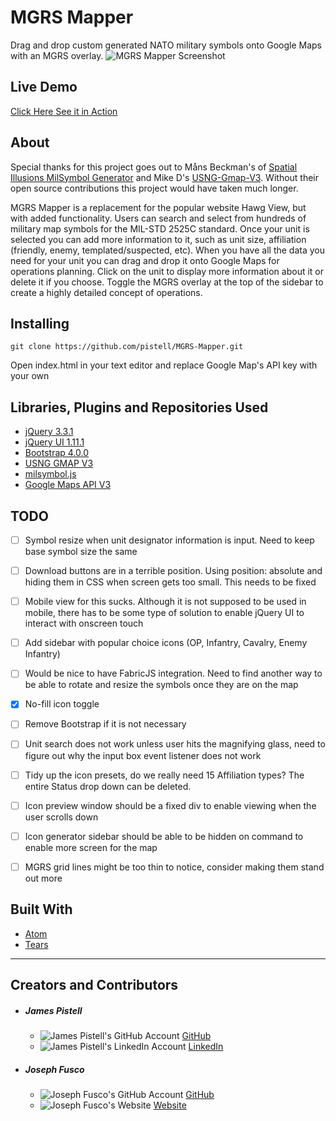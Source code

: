 # MGRS Mapper
Drag and drop custom generated NATO military symbols onto Google Maps with an MGRS overlay.
![MGRS Mapper Screenshot](https://i.imgur.com/zwBViaX.jpg "MGRS Mapper Screenshot")

## Live Demo
[Click Here See it in Action](https://pistell.github.io/MGRS-Mapper/index.html)

## About
Special thanks for this project goes out to Måns Beckman's of [Spatial Illusions MilSymbol Generator](https://github.com/spatialillusions/milsymbol-generator) and Mike D's [USNG-Gmap-V3](https://github.com/mmdolbow/usng-gmap-v3). Without their open source contributions this project would have taken much longer.

MGRS Mapper is a replacement for the popular website Hawg View, but with added functionality. Users can search and select from hundreds of military map symbols for the MIL-STD 2525C standard. Once your unit is selected you can add more information to it, such as unit size, affiliation (friendly, enemy, templated/suspected, etc). When you have all the data you need for your unit you can drag and drop it onto Google Maps for operations planning. Click on the unit to display more information about it or delete it if you choose. Toggle the MGRS overlay at the top of the sidebar to create a highly detailed concept of operations.

## Installing
```
git clone https://github.com/pistell/MGRS-Mapper.git
```
Open index.html in your text editor and replace Google Map's API key with your own


## Libraries, Plugins and Repositories Used

+ [jQuery 3.3.1](http://jquery.com)
+ [jQuery UI 1.11.1](http://jqueryui.com/)
+ [Bootstrap 4.0.0](http://getbootstrap.com)
+ [USNG GMAP V3](https://github.com/mmdolbow/usng-gmap-v3)
+ [milsymbol.js](https://github.com/spatialillusions/milsymbol)
+ [Google Maps API V3](https://cloud.google.com/maps-platform/)

## TODO
- [ ] Symbol resize when unit designator information is input. Need to keep base symbol size the same
- [ ] Download buttons are in a terrible position. Using position: absolute and hiding them in CSS when screen gets too small. This needs to be fixed
- [ ] Mobile view for this sucks. Although it is not supposed to be used in mobile, there has to be some type of solution to enable jQuery UI to interact with onscreen touch
- [ ] Add sidebar with popular choice icons (OP, Infantry, Cavalry, Enemy Infantry)
- [ ] Would be nice to have FabricJS integration. Need to find another way to be able to rotate and resize the symbols once they are on the map
- [x] No-fill icon toggle
- [ ] Remove Bootstrap if it is not necessary
- [ ] Unit search does not work unless user hits the magnifying glass, need to figure out why the input box event listener does not work
- [ ] Tidy up the icon presets, do we really need 15 Affiliation types? The entire Status drop down can be deleted.
- [ ] Icon preview window should be a fixed div to enable viewing when the user scrolls down
- [ ] Icon generator sidebar should be able to be hidden on command to enable more screen for the map
- [ ] MGRS grid lines might be too thin to notice, consider making them stand out more


## Built With
* [Atom](https://atom.io/)
* [Tears](http://i.imgur.com/pM1bLLX.jpg)

---
## Creators and Contributors

+ ##### James Pistell
  * ![James Pistell's GitHub Account](http://i.imgur.com/Myo5q9q.png "James Pistells GitHub Account") [GitHub](https://github.com/pistell)  
  * ![James Pistell's LinkedIn Account](http://i.imgur.com/Oq9lKwx.png "James Pistells LinkedIn Account") [LinkedIn](https://www.linkedin.com/in/jamespistell)

+ ##### Joseph Fusco
  * ![Joseph Fusco's GitHub Account](http://i.imgur.com/Myo5q9q.png "Joseph Fucsos GitHub Account") [GitHub](https://github.com/josephfusco)
  * ![Joseph Fusco's Website](http://i.imgur.com/HBak7o7.png "Joseph Fucsos Website") [Website](http://josephfus.co/)
